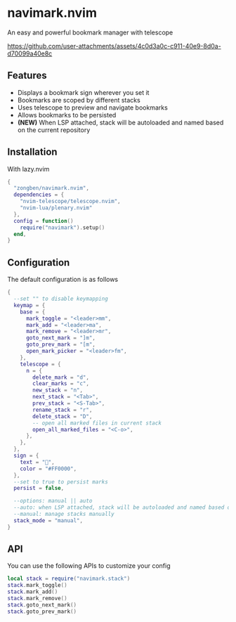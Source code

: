 # navimark.nvim

An easy and powerful bookmark manager with telescope

https://github.com/user-attachments/assets/4c0d3a0c-c911-40e9-8d0a-d70099a40e8c

## Features

- Displays a bookmark sign wherever you set it
- Bookmarks are scoped by different stacks
- Uses telescope to preview and navigate bookmarks
- Allows bookmarks to be persisted
- **(NEW)** When LSP attached, stack will be autoloaded and named based on the current repository

## Installation

With lazy.nvim
```lua
{
  "zongben/navimark.nvim",
  dependencies = {
    "nvim-telescope/telescope.nvim",
    "nvim-lua/plenary.nvim"
  },
  config = function()
    require("navimark").setup()
  end,
}
```

## Configuration

The default configuration is as follows
```lua
{
  --set "" to disable keymapping
  keymap = {
    base = {
      mark_toggle = "<leader>mm",
      mark_add = "<leader>ma",
      mark_remove = "<leader>mr",
      goto_next_mark = "]m",
      goto_prev_mark = "[m",
      open_mark_picker = "<leader>fm",
    },
    telescope = {
      n = {
        delete_mark = "d",
        clear_marks = "c",
        new_stack = "n",
        next_stack = "<Tab>",
        prev_stack = "<S-Tab>",
        rename_stack = "r",
        delete_stack = "D",
        -- open all marked files in current stack
        open_all_marked_files = "<C-o>", 
      },
    },
  },
  sign = {
    text = "",
    color = "#FF0000",
  },
  --set to true to persist marks
  persist = false,

  --options: manual || auto
  --auto: when LSP attached, stack will be autoloaded and named based on the current repository
  --manual: manage stacks manually
  stack_mode = "manual",
}
```

## API

You can use the following APIs to customize your config
```lua
local stack = require("navimark.stack")
stack.mark_toggle()
stack.mark_add()
stack.mark_remove()
stack.goto_next_mark()
stack.goto_prev_mark()
```

